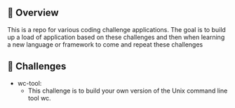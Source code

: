 ## 🔭 Overview

This is a repo for various coding challenge applications. The goal is to build up a load of application based on these challenges and then when learning a new language or framework to come and repeat these challenges

## 🔭 Challenges

- wc-tool:
  - This challenge is to build your own version of the Unix command line tool wc.
